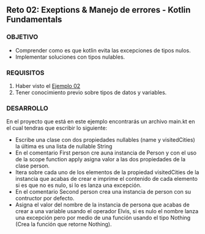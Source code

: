 ## Reto 02: Exeptions & Manejo de errores - Kotlin Fundamentals

### OBJETIVO 

- Comprender como es que kotlin evita las excepciones de tipos nulos.
- Implementar soluciones con tipos nulables.

### REQUISITOS 

1. Haber visto el [Ejemplo 02](/../../tree/master/Sesion-07/Ejemplo-01/)
2. Tener conocimiento previo sobre tipos de datos y variables.

### DESARROLLO

En el proyecto que está en este ejemplo encontrarás un archivo main.kt en el cual tendras que escribir lo siguiente:

- Escribe una clase con dos propiedades nullables (name y visitedCities) la última es una lista de nullable String
- En el comentario First person cre auna instancia de Person y con el uso de la scope function apply asigna valor a las dos propiedades de la clase person.
- Itera sobre cada uno de los elementos de la propiedad visitedCities de la instancia que acabas de crear e imprime el contenido de cada elemento si es que no es nulo, si lo es lanza una excepción.
- En el comentario Second person crea una instancia de person con su contructor por defecto.
- Asigna el valor del nombre de la instancia de persona que acabas de crear a una variable usando el operador Elvis, si es nulo el nombre lanza una excepción pero por medio de una función usando el tipo Nothing (Crea la función que retorne Nothing).
